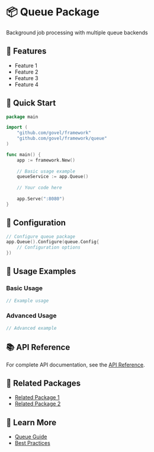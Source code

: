 # 📦 Queue Package

Background job processing with multiple queue backends

## 🌟 Features

- Feature 1
- Feature 2
- Feature 3
- Feature 4

## 🚀 Quick Start

```go
package main

import (
    "github.com/govel/framework"
    "github.com/govel/framework/queue"
)

func main() {
    app := framework.New()
    
    // Basic usage example
    queueService := app.Queue()
    
    // Your code here
    
    app.Serve(":8080")
}
```

## 📖 Configuration

```go
// Configure queue package
app.Queue().Configure(queue.Config{
    // Configuration options
})
```

## 🔧 Usage Examples

### Basic Usage

```go
// Example usage
```

### Advanced Usage

```go
// Advanced example
```

## 📚 API Reference

For complete API documentation, see the [API Reference](../../api-reference/queue.md).

## 🔗 Related Packages

- [Related Package 1](../package1/README.md)
- [Related Package 2](../package2/README.md)

## 📖 Learn More

- [Queue Guide](guide.md)
- [Best Practices](best-practices.md)
